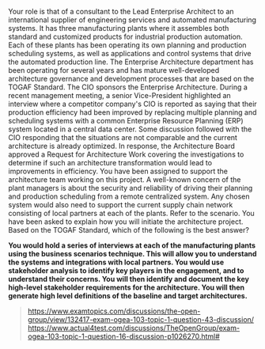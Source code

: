 Your role is that of a consultant to the Lead Enterprise Architect to an international supplier of engineering services and automated manufacturing systems. It has three manufacturing plants where it assembles both standard and customized products for industrial production automation. Each of these plants has been operating its own planning and production scheduling systems, as well as applications and control systems that drive the automated production line.
The Enterprise Architecture department has been operating for several years and has mature well-developed architecture governance and development processes that are based on the TOGAF Standard. The CIO sponsors the Enterprise Architecture.
During a recent management meeting, a senior Vice-President highlighted an interview where a competitor company's CIO is reported as saying that their production efficiency had been improved by replacing multiple planning and scheduling systems with a common Enterprise Resource Planning (ERP) system located in a central data center. Some discussion followed with the CIO responding that the situations are not comparable and the current architecture is already optimized.
In response, the Architecture Board approved a Request for Architecture Work covering the investigations to determine if such an architecture transformation would lead to improvements in efficiency. You have been assigned to support the architecture team working on this project.
A well-known concern of the plant managers is about the security and reliability of driving their planning and production scheduling from a remote centralized system. Any chosen system would also need to support the current supply chain network consisting of local partners at each of the plants.
Refer to the scenario.
You have been asked to explain how you will initiate the architecture project.
Based on the TOGAF Standard, which of the following is the best answer?

**You would hold a series of interviews at each of the manufacturing plants using the business scenarios technique. This will allow you to understand the systems and integrations with local partners. You would use stakeholder analysis to identify key players in the engagement, and to understand their concerns. You will then identify and document the key high-level stakeholder requirements for the architecture. You will then generate high level definitions of the baseline and target architectures.**

>https://www.examtopics.com/discussions/the-open-group/view/132417-exam-ogea-103-topic-1-question-43-discussion/
>https://www.actual4test.com/discussions/TheOpenGroup/exam-ogea-103-topic-1-question-16-discussion-p1026270.html#
